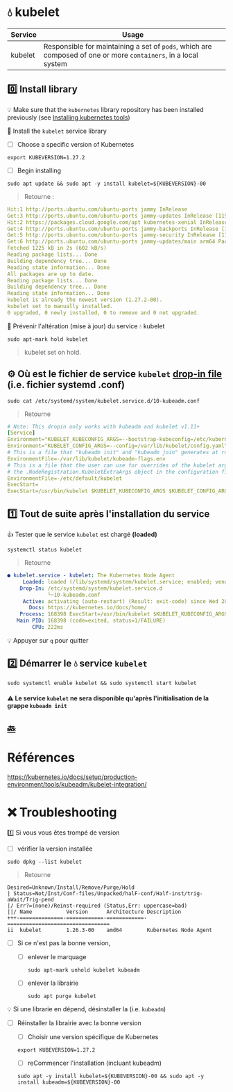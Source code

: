 #  :droplet: kubelet

| Service | Usage                                                             |
|---------|--------------------------------------------------------------------------------------------------------------------------|
| kubelet | Responsible for maintaining a set of `pods`, which are composed of one or more `containers`, in a local system |

## :zero: Install library

:bulb: Make sure that the `kubernetes` library repository has been installed previously (see [Installing kubernetes tools](kube-tools.md#one-install-the-google-cloud-repository))

:round_pushpin: Install the `kubelet` service library

- [ ] Choose a specific version of Kubernetes

```
export KUBEVERSION=1.27.2
``` 

- [ ] Begin installing

```
sudo apt update && sudo apt -y install kubelet=${KUBEVERSION}-00
```
> Retourne :
```yaml
Hit:1 http://ports.ubuntu.com/ubuntu-ports jammy InRelease
Get:3 http://ports.ubuntu.com/ubuntu-ports jammy-updates InRelease [119 kB]
Hit:2 https://packages.cloud.google.com/apt kubernetes-xenial InRelease
Get:4 http://ports.ubuntu.com/ubuntu-ports jammy-backports InRelease [108 kB]
Get:5 http://ports.ubuntu.com/ubuntu-ports jammy-security InRelease [110 kB]
Get:6 http://ports.ubuntu.com/ubuntu-ports jammy-updates/main arm64 Packages [889 kB]
Fetched 1225 kB in 2s (602 kB/s)
Reading package lists... Done
Building dependency tree... Done
Reading state information... Done
All packages are up to date.
Reading package lists... Done
Building dependency tree... Done
Reading state information... Done
kubelet is already the newest version (1.27.2-00).
kubelet set to manually installed.
0 upgraded, 0 newly installed, 0 to remove and 0 not upgraded.
```

:round_pushpin:  Prévenir l'altération (mise à jour) du service :droplet: kubelet

```
sudo apt-mark hold kubelet
```
> kubelet set on hold.


## :gear: Où est le fichier de service `kubelet` [drop-in file](https://stackoverflow.com/questions/59842743/what-is-a-drop-in-file-what-is-a-drop-in-directory-how-to-edit-systemd-service) (i.e. fichier systemd .conf)

```
sudo cat /etc/systemd/system/kubelet.service.d/10-kubeadm.conf
```
> Retourne
```yaml
# Note: This dropin only works with kubeadm and kubelet v1.11+
[Service]
Environment="KUBELET_KUBECONFIG_ARGS=--bootstrap-kubeconfig=/etc/kubernetes/bootstrap-kubelet.conf --kubeconfig=/etc/kubernetes/kubelet.conf"
Environment="KUBELET_CONFIG_ARGS=--config=/var/lib/kubelet/config.yaml"
# This is a file that "kubeadm init" and "kubeadm join" generates at runtime, populating the KUBELET_KUBEADM_ARGS variable dynamically
EnvironmentFile=-/var/lib/kubelet/kubeadm-flags.env
# This is a file that the user can use for overrides of the kubelet args as a last resort. Preferably, the user should use
# the .NodeRegistration.KubeletExtraArgs object in the configuration files instead. KUBELET_EXTRA_ARGS should be sourced from this file.
EnvironmentFile=-/etc/default/kubelet
ExecStart=
ExecStart=/usr/bin/kubelet $KUBELET_KUBECONFIG_ARGS $KUBELET_CONFIG_ARGS $KUBELET_KUBEADM_ARGS $KUBELET_EXTRA_ARGS
```

## :one: Tout de suite après l'installation du service

:+1: Tester que le service `kubelet` est chargé **(loaded)**

```
systemctl status kubelet
```
> Retourne
```yaml
● kubelet.service - kubelet: The Kubernetes Node Agent
     Loaded: loaded (/lib/systemd/system/kubelet.service; enabled; vendor preset: enabled)
    Drop-In: /etc/systemd/system/kubelet.service.d
             └─10-kubeadm.conf
     Active: activating (auto-restart) (Result: exit-code) since Wed 2023-05-24 18:29:35 UTC; 3s ago
       Docs: https://kubernetes.io/docs/home/
    Process: 168398 ExecStart=/usr/bin/kubelet $KUBELET_KUBECONFIG_ARGS $KUBELET_CONFIG_ARGS $KUBELET_KUBEADM_ARGS $KUBELET_EXTRA_ARGS (code=exited, status=1/FAILURE)
   Main PID: 168398 (code=exited, status=1/FAILURE)
        CPU: 222ms
```

:bulb: Appuyer sur `q` pour quitter

## :two: Démarrer le :droplet: service `kubelet`

``` 
sudo systemctl enable kubelet && sudo systemctl start kubelet
```

#### :warning: Le service `kubelet` ne sera disponible qu'après l'initialisation de la grappe `kubeadm init`

## [:back:](../README.md#round_pushpin-installation-des-services)

# Références

https://kubernetes.io/docs/setup/production-environment/tools/kubeadm/kubelet-integration/


# :x: Troubleshooting

:one: Si vous vous êtes trompé de version 

- [ ] vérifier la version installée

```
sudo dpkg --list kubelet
```
> Retourne
```
Desired=Unknown/Install/Remove/Purge/Hold
| Status=Not/Inst/Conf-files/Unpacked/halF-conf/Half-inst/trig-aWait/Trig-pend
|/ Err?=(none)/Reinst-required (Status,Err: uppercase=bad)
||/ Name           Version      Architecture Description
+++-==============-============-============-=================================
ii  kubelet        1.26.3-00    amd64        Kubernetes Node Agent
```

- [ ] Si ce n'est pas la bonne version, 

  - [ ] enlever le marquage

     ```
     sudo apt-mark unhold kubelet kubeadm
     ```

   - [ ] enlever la librairie

     ```
     sudo apt purge kubelet
     ```

:bulb: Si une librarie en dépend, désinstaller la (i.e. `kubeadm`)

- [ ] Réinstaller la librairie avec la bonne version

     - [ ] Choisir une version spécifique de Kubernetes

     ```
     export KUBEVERSION=1.27.2
     ``` 

     - [ ] reCommencer l'installation (incluant kubeadm)

     ```
     sudo apt -y install kubelet=${KUBEVERSION}-00 && sudo apt -y install kubeadm=${KUBEVERSION}-00
     ```
